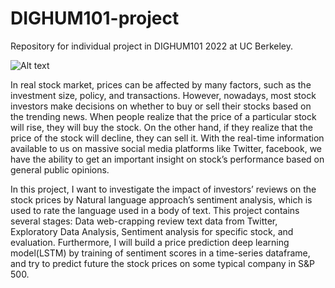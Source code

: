 # DIGHUM101-project
Repository for individual project in DIGHUM101 2022 at UC Berkeley.

![Alt text](https://drive.google.com/file/d/1mySgqx9eW1Yqk-yqCh9ap3tU9dgp3AJT/view?usp=sharing "Sentimen analysis of Stock")

In real stock market, prices can be affected by many factors, such as the investment size, policy, and transactions. However, nowadays, most stock investors make decisions on whether to buy or sell their stocks based on the trending news. When people realize that the price of a particular stock will rise, they will buy the stock. On the other hand, if they realize that the price of the stock will decline, they can sell it. With the real-time information available to us on massive social media platforms like Twitter, facebook, we have the ability to get an important insight on stock’s performance based on general public opinions. 

In this project, I want to investigate the impact of investors’ reviews on the stock prices by Natural language approach’s sentiment analysis, which is used to rate the language used in a body of text. This project contains several stages: Data web-crapping review text data from Twitter, Exploratory Data Analysis, Sentiment analysis for specific stock, and evaluation. Furthermore, I will build a price prediction deep learning model(LSTM) by training of sentiment scores in a time-series dataframe, and try to predict future the stock prices on some typical company in S&P 500.  

